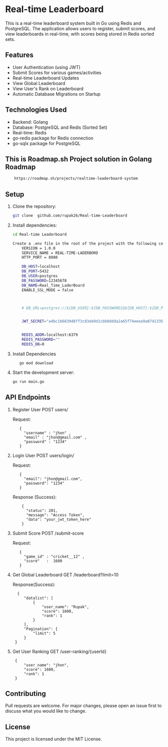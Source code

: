 # Real-time Leaderboard

This is a real-time leaderboard system built in Go using Redis and PostgreSQL. The application allows users to register, submit scores, and view leaderboards in real-time, with scores being stored in Redis sorted sets.

## Features

- User Authentication (using JWT)
- Submit Scores for various games/activities
- Real-time Leaderboard Updates
- View Global Leaderboard
- View User's Rank on Leaderboard
- Automatic Database Migrations on Startup

## Technologies Used

- Backend:  Golang
- Database: PostgreSQL and Redis (Sorted Set)
- Real-time: Redis
- go-redis package for Redis connection
- go-sqlx  package for PostgreSQL

## This is Roadmap.sh Project solution in Golang Roadmap
   ```bash
       https://roadmap.sh/projects/realtime-leaderboard-system
   ```


## Setup

1. Clone the repository:
    ```bash
    git clone  github.com/rupak26/Real-time-Leaderboard
    ```
2. Install dependencies:
    ```bash
    cd Real-time Leaderboard
    
    Create a .env file in the root of the project with the following content:
        VERSION = 1.0.0 
        SERVICE_NAME = REAL-TIME-LADERBORD 
        HTTP_PORT = 8080

        DB_HOST=localhost
        DB_PORT=5432
        DB_USER=postgres
        DB_PASSWORD=12345678
        DB_NAME=Real_Time_LaderBoard
        ENABLE_SSL_MODE = false



        # DB_URL=postgres://${DB_USER}:${DB_PASSWORD}@${DB_HOST}:${DB_PORT}/${DB_NAME}?sslmode=${ENABLE_SSL_MODE}


        JWT_SECRET="a4bc166839d6ff3c83eb9d1cbb0ddda2a65f74eeea9a07413357200dfad1d808d708e7d5"


        REDIS_ADDR=localhost:6379
        REDIS_PASSWORD=""
        REDIS_DB=0
    ```

4. Install Dependencies 
   ```
      go mod download
   ```
3. Start the development server:
    ```bash
    go run main.go
    ```

## API Endpoints

1. Register User 
   POST users/

   Request:
   ```
      {
        "username" : "jhon" , 
        "email" : "jhon@gmail.com" ,
        "password" : "1234"
      }
   ```
2. Login User
   POST users/login/

   Request:
   ```
      {      
        "email": "jhon@gmail.com",
        "password": "1234"
      }
   ```
   Response (Success):
   ```
       {
         "status": 201,
         "message": "Access Token",
         "data": "your_jwt_token_here"
       }
   ```
3. Submit Score
   POST /submit-score

   Request:
   ```
      {
        "game_id" : "cricket__12" ,
        "score"   :  1600
      }
   ``` 

4. Get Global Leaderboard 
   GET /leaderboard?limit=10
   
   Response(Success):
   ```
     {
        "datalist": [
            {
                "user_name": "Rupak",
                "score": 1600,
                "rank": 1
            }
        ],
        "Pagination": {
            "limit": 5
        }
    }
   ```

5. Get User Ranking
   GET /user-ranking/{userId}
   ```
    {
        "user_name": "jhon",
        "score": 1600,
        "rank": 1
    }  
   ```

## Contributing

Pull requests are welcome. For major changes, please open an issue first to discuss what you would like to change.

## License

This project is licensed under the MIT License.